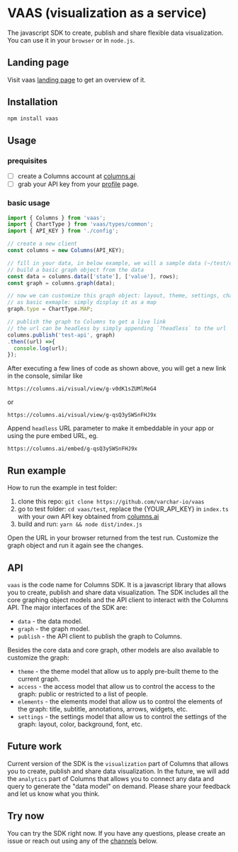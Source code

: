 # VAAS (visualization as a service)
The javascript SDK to create, publish and share flexible data visualization.
You can use it in your `browser` or in `node.js`.

## Landing page
Visit vaas [landing page](https://columns.ai/dev) to get an overview of it.

## Installation
```bash
npm install vaas
```

## Usage
### prequisites
- [ ] create a Columns account at [columns.ai](https://columns.ai)
- [ ] grab your API key from your [profile](https://columns.ai/profile) page.

### basic usage
```javascript
import { Columns } from 'vaas';
import { ChartType } from 'vaas/types/common';
import { API_KEY } from './config';

// create a new client
const columns = new Columns(API_KEY);

// fill in your data, in below example, we will a sample data (~/test/data.json)
// build a basic graph object from the data
const data = columns.data(['state'], ['value'], rows);
const graph = columns.graph(data);

// now we can customize this graph object: layout, theme, settings, chart type, etc.
// as basic exmaple: simply display it as a map
graph.type = ChartType.MAP;

// publish the graph to Columns to get a live link
// the url can be headless by simply appending `?headless` to the url
columns.publish('test-api', graph)
.then((url) =>{
  console.log(url);
});
```

After executing a few lines of code as shown above, you will get a new link in the console, similar like 
```shell
https://columns.ai/visual/view/g-v0dK1sZUMlMeG4
```

or

```shell
https://columns.ai/visual/view/g-qsQ3ySWSnFHJ9x
```

Append `headless` URL parameter to make it embeddable in your app or using the pure embed URL, eg. 
```shell
https://columns.ai/embed/g-qsQ3ySWSnFHJ9x
```

## Run example
How to run the example in test folder:
1. clone this repo: `git clone https://github.com/varchar-io/vaas`
2. go to test folder: `cd vaas/test`, replace the {YOUR_API_KEY} in `index.ts` with your own API key obtained from [columns.ai](https://columns.ai/profile)
3. build and run: `yarn && node dist/index.js`

Open the URL in your browser returned from the test run. Customize the graph object and run it again see the changes.

## API
`vaas` is the code name for Columns SDK. It is a javascript library that allows you to create, publish and share data visualization.
The SDK includes all the core graphing object models and the API client to interact with the Columns API.
The major interfaces of the SDK are:
- `data` - the data model.
- `graph` - the graph model.
- `publish` - the API client to publish the graph to Columns.


Besides the core data and core graph, other models are also available to customize the graph:
- `theme` - the theme model that allow us to apply pre-built theme to the current graph.
- `access` - the access model that allow us to control the access to the graph: public or restricted to a list of people.
- `elements` - the elements model that allow us to control the elements of the graph: title, subtitle, annotations, arrows, widgets, etc.
- `settings` - the settings model that allow us to control the settings of the graph: layout, color, background, font, etc.


## Future work
Current version of the SDK is the `visualization` part of Columns that allows you to create, publish and share data visualization.
In the future, we will add the `analytics` part of Columns that allows you to connect any data and query to generate the "data model" on demand.
Please share your feedback and let us know what you think.

## Try now
You can try the SDK right now. If you have any questions, please create an issue or reach out using any of the [channels](https://columns.ai/contact) below.
